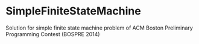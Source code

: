 # SimpleFiniteStateMachine
Solution for simple finite state machine problem of ACM Boston Preliminary Programming Contest (BOSPRE 2014)
